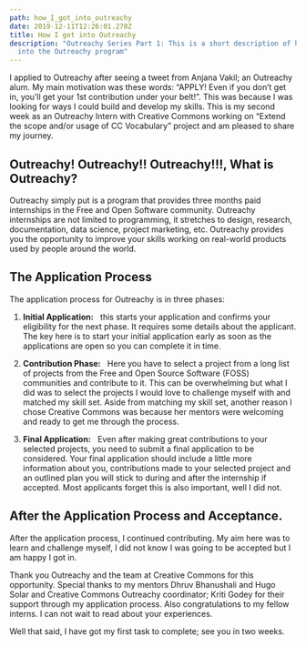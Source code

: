 ```yaml
---
path: how_I_got_into_outreachy
date: 2019-12-11T12:26:01.270Z
title: How I got into Outreachy
description: "Outreachy Series Part 1: This is a short description of how a got
  into the Outreachy program"
---
```


I applied to Outreachy after seeing a tweet from Anjana Vakil; an Outreachy alum. My main motivation was these words: “APPLY! Even if you don’t get in, you’ll get your 1st contribution under your belt!”. This was because I was looking for ways I could build and develop my skills. This is my second week as an Outreachy Intern with Creative Commons working on “Extend the scope and/or usage of CC Vocabulary” project and am pleased to share my journey.

## Outreachy! Outreachy!! Outreachy!!!, What is Outreachy?

Outreachy simply put is a program that provides three months paid internships in the Free and Open Software community. Outreachy internships are not limited to programming, it stretches to design, research, documentation, data science, project marketing, etc. Outreachy provides you the opportunity to improve your skills working on real-world products used by people around the world.

## The Application Process

The application process for Outreachy is in three phases:

1. **Initial Application:** &nbsp; this starts your application and confirms your eligibility for the next phase. It requires some details about the applicant. The key here is to start your initial application early as soon as the applications are open so you can complete it in time.

2. **Contribution Phase:** &nbsp; Here you have to select a project from a long list of projects from the Free and Open Source Software (FOSS) communities and contribute to it. This can be overwhelming but what I did was to select the projects I would love to challenge myself with and matched my skill set. Aside from matching my skill set, another reason I chose Creative Commons was because her mentors were welcoming and ready to get me through the process.

3. **Final Application:** &nbsp; Even after making great contributions to your selected projects, you need to submit a final application to be considered. Your final application should include a little more information about you, contributions made to your selected project and an outlined plan you will stick to during and after the internship if accepted. Most applicants forget this is also important, well I did not.

## After the Application Process and Acceptance.

After the application process, I continued contributing. My aim here was to learn and challenge myself, I did not know I was going to be accepted but I am happy I got in.

Thank you Outreachy and the team at Creative Commons for this opportunity. Special thanks to my mentors Dhruv Bhanushali and Hugo Solar and Creative Commons Outreachy coordinator; Kriti Godey for their support through my application process. Also congratulations to my fellow interns. I can not wait to read about your experiences.

Well that said, I have got my first task to complete; see you in two weeks.
